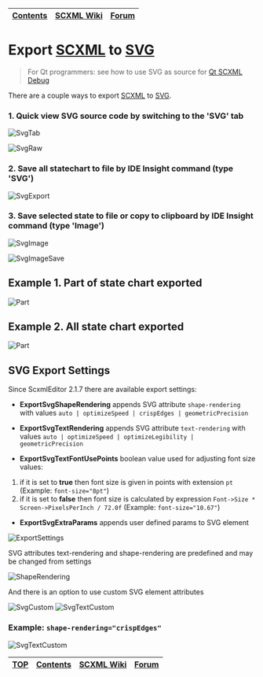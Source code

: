 <a name="top-anchor"/>

| [Contents](../README.md#table-of-contents) | [SCXML Wiki](https://alexzhornyak.github.io/SCXML-tutorial/) | [Forum](https://github.com/alexzhornyak/ScxmlEditor-Tutorial/discussions) |
|---|---|---|

# Export [SCXML](https://alexzhornyak.github.io/SCXML-tutorial/) to [SVG](https://www.w3.org/Graphics/SVG/)
> For Qt programmers: see how to use SVG as source for [Qt SCXML Debug](https://github.com/alexzhornyak/QtScxmlMonitor/blob/main/README.md)

There are a couple ways to export [SCXML](https://alexzhornyak.github.io/SCXML-tutorial/) to [SVG](https://www.w3.org/Graphics/SVG/).

### 1. Quick view SVG source code by switching to the 'SVG' tab
![SvgTab](../Images/SVG_Tab.png)

![SvgRaw](../Images/SVG_Raw.png)

### 2. Save all statechart to file by IDE Insight command (type 'SVG')
![SvgExport](../Images/SVG_Export.png)

### 3. Save selected state to file or copy to clipboard by IDE Insight command (type 'Image')
![SvgImage](../Images/SVG_Image.png)

![SvgImageSave](../Images/SVG_ImageSave.png)

## Example 1. Part of state chart exported
![Part](../Images/SVG_Example_Display.svg)

## Example 2. All state chart exported
![Part](../Images/SVG_Example_Bolero.svg)

## SVG Export Settings
Since ScxmlEditor 2.1.7 there are available export settings:
- **ExportSvgShapeRendering** appends SVG attribute `shape-rendering` with values `auto | optimizeSpeed | crispEdges | geometricPrecision`

- **ExportSvgTextRendering** appends SVG attribute `text-rendering` with values `auto | optimizeSpeed | optimizeLegibility | geometricPrecision`

- **ExportSvgTextFontUsePoints** boolean value used for adjusting font size values:
1) if it is set to **true** then font size is given in points with extension `pt` (Example: `font-size="8pt"`)
2) if it is set to **false** then font size is calculated by expression `Font->Size * Screen->PixelsPerInch / 72.0f` (Example: `font-size="10.67"`)

- **ExportSvgExtraParams** appends user defined params to SVG element

![ExportSettings](../Images/SVG_Export_Settings.png)

SVG attributes text-rendering and shape-rendering are predefined and may be changed from settings

![ShapeRendering](../Images/SVG_Export_CrispEdges.png)

And there is an option to use custom SVG element attributes

![SvgCustom](../Images/SVG_Export_CustomParams.png)
![SvgTextCustom](../Images/SVG_Export_CustomParams_Text.png)
### Example: `shape-rendering="crispEdges"`
![SvgTextCustom](../Images/SVG_Export_StopWatch_CrispEdges.svg)

| [TOP](#top-anchor) | [Contents](../README.md#table-of-contents) | [SCXML Wiki](https://alexzhornyak.github.io/SCXML-tutorial/) | [Forum](https://github.com/alexzhornyak/ScxmlEditor-Tutorial/discussions) |
|---|---|---|---|
